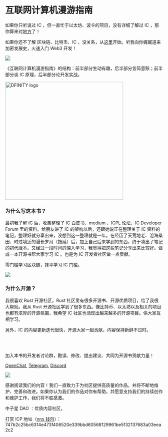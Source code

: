 # 互联网计算机漫游指南

如果你只听说过 IC ，但一直忙于以太坊、波卡的项目，没有详细了解过 IC ，那你算来对[地方](1.了解IC/1.了解IC.md)了！

如果你还不了解 区块链、比特币、IC ，没关系，从[这里](0.去中心化之旅/造梦家的冒险之旅.md)开始。听我向你娓娓道来加密发展史，火速入门 Web3 开发！

<img src="src/assets/README/0.jpg">

《互联网计算机漫游指南》的结构：前半部分生动有趣，后半部分言简意赅；前半部分谈 IC 原理，后半部分论开发实战。

<img src="src/assets/README/logo.png" alt="DFINITY logo" width="377px">



### 为什么写这本书？

最初我了解 IC 后，收集整理了 IC 白皮书、medium 、ICPL 论坛、IC Developer Forum 里的资料。给朋友讲了 IC 的架构以后，还跟她说正在整理关于 IC 资料的笔记，整理好就分享出来，没想到这一整理就是一年。在经历了天荒地老、沧海桑田、时过境迁的漫长岁月（拖延）后，加上自己后来学到的东西，终于凑出了笔记的初代版本。又经过一段时间的深入学习，我觉得把这些笔记分享出来比较好。做成一本开源书帮大家学习 IC 。也是为 IC 开发者社区做一点贡献。

零门槛学习区块链，抹平学习 IC 门槛。

<img src="src/assets/README/1.jpg">


### 为什么开源？

我很喜欢 Rust 开源社区，Rust 社区里有很多开源书、开源优质项目，给了我很大帮助。我从 Rust 开源社区学到了很多东西。像比特币、以太坊以及相关的项目也都有浓厚的开源氛围，我希望 IC 社区也涌现出越来越多的开源项目。供大家互相学习。

另外，IC 的内容更新迭代很快，开源大家一起贡献，内容保持新鲜不过时。

<br>
<br>

加入本书的开发者讨论群，勘误、修改、提出建议、共同为开源书贡献力量！

[OpenChat](https://oc.app/4jwox-pyaaa-aaaar-amjbq-cai/?ref=3bmc2-5aaaa-aaaaf-agfiq-cai&code=1ab38ffae620366f), [Telegram](https://t.me/neutronstardaoic), [Discord](https://discord.gg/mQ7kcuEQbq) 

<img src="src/assets/README/2.jpg">

感谢阅读我们的内容！我们一直致力于为社区提供高质量的作品，并将不断地维护、完善和改进。如果你认为我们的作品对你有帮助，并愿意支持我们的持续创作和维护工作，我们将不胜感激。

中子星 DAO ：优质内容社区。

打赏 ICP 地址（[nns 钱包](https://nns.ic0.app)）：747b2c25bc6314e473f406520e339bbd60568129961be5f32137683a03eea2c2

<br>
<br>
